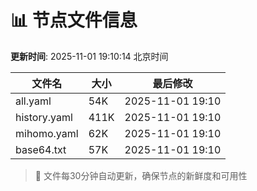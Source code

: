 # 📊 节点文件信息

**更新时间**: 2025-11-01 19:10:14 北京时间

| 文件名 | 大小 | 最后修改 |
|--------|------|----------|
| all.yaml | 54K | 2025-11-01 19:10 |
| history.yaml | 411K | 2025-11-01 19:10 |
| mihomo.yaml | 62K | 2025-11-01 19:10 |
| base64.txt | 57K | 2025-11-01 19:10 |

> 🔄 文件每30分钟自动更新，确保节点的新鲜度和可用性
